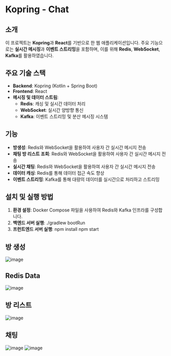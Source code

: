 # Kopring - Chat

## 소개
이 프로젝트는 **Kopring**과 **React**를 기반으로 한 웹 애플리케이션입니다. 
주요 기능으로는 **실시간 메시징**과 **이벤트 스트리밍**을 포함하며, 이를 위해 **Redis**, **WebSocket**, **Kafka**를 활용하였습니다.

## 주요 기술 스택
- **Backend**: Kopring (Kotlin + Spring Boot)
- **Frontend**: React
- **메시징 및 데이터 스트림**:
  - **Redis**: 캐싱 및 실시간 데이터 처리
  - **WebSocket**: 실시간 양방향 통신
  - **Kafka**: 이벤트 스트리밍 및 분산 메시징 시스템

## 기능
- **방생성**: Redis와 WebSocket을 활용하여 사용자 간 실시간 메시지 전송
- **채팅 방 리스트 조회**: Redis와 WebSocket을 활용하여 사용자 간 실시간 메시지 전송
- **실시간 채팅**: Redis와 WebSocket을 활용하여 사용자 간 실시간 메시지 전송
- **데이터 캐싱**: Redis를 통해 데이터 접근 속도 향상
- **이벤트 스트리밍**: Kafka를 통해 대량의 데이터를 실시간으로 처리하고 스트리밍

## 설치 및 실행 방법
1. **환경 설정**: Docker Compose 파일을 사용하여 Redis와 Kafka 인프라를 구성합니다.
2. **백엔드 서버 실행**:
   ./gradlew bootRun
3. **프런트엔드 서버 실행**:
   npm install
   npm start


## 방 생성
![image](https://github.com/user-attachments/assets/d475748b-8e1a-4338-ae9b-5e40daf3dbb8)


## Redis Data
![image](https://github.com/user-attachments/assets/aa3addd0-bb5e-4c11-bfe8-463af5bdaa8f)


## 방 리스트
![image](https://github.com/user-attachments/assets/c53a4e07-5de5-4b04-9d49-947f48e7e293)


## 채팅
![image](https://github.com/user-attachments/assets/869269a5-f0e7-4f3b-9731-0d4cd972f9b9)
![image](https://github.com/user-attachments/assets/c82fa57b-2dcf-4bb1-af79-35aa7b43da39)

